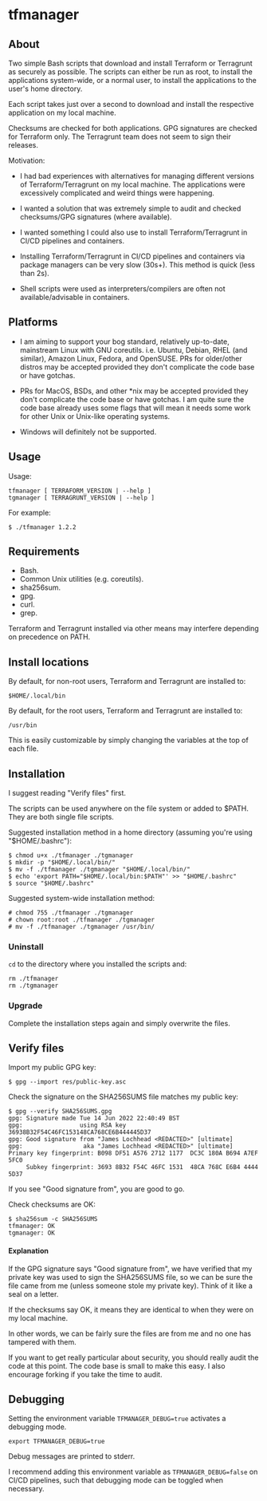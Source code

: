 # tfmanager

## About

Two simple Bash scripts that download and install Terraform or Terragrunt as
securely as possible. The scripts can either be run as root, to install the
applications system-wide, or a normal user, to install the applications to the
user's home directory.

Each script takes just over a second to download and install the respective
application on my local machine.

Checksums are checked for both applications. GPG signatures are checked for
Terraform only. The Terragrunt team does not seem to sign their releases.

Motivation:

- I had bad experiences with alternatives for managing different versions of
  Terraform/Terragrunt on my local machine. The applications were excessively
  complicated and weird things were happening.

- I wanted a solution that was extremely simple to audit and checked
  checksums/GPG signatures (where available).

- I wanted something I could also use to install Terraform/Terragrunt in
  CI/CD pipelines and containers.

- Installing Terraform/Terragrunt in CI/CD pipelines and containers via package
  managers can be very slow (30s+). This method is quick (less than 2s).

- Shell scripts were used as interpreters/compilers are often not
  available/advisable in containers.

## Platforms

- I am aiming to support your bog standard, relatively up-to-date, mainstream
  Linux with GNU coreutils. i.e. Ubuntu, Debian, RHEL (and similar), Amazon
  Linux, Fedora, and OpenSUSE. PRs for older/other distros may be accepted
  provided they don't complicate the code base or have gotchas.

- PRs for MacOS, BSDs, and other *nix may be accepted provided they don't
  complicate the code base or have gotchas. I am quite sure the code base
  already uses some flags that will mean it needs some work for other Unix or
  Unix-like operating systems. 

- Windows will definitely not be supported.

## Usage

Usage:

```
tfmanager [ TERRAFORM_VERSION | --help ]
tgmanager [ TERRAGRUNT_VERSION | --help ]
```

For example:

```
$ ./tfmanager 1.2.2
```

## Requirements

- Bash.
- Common Unix utilities (e.g. coreutils).
- sha256sum.
- gpg.
- curl.
- grep.

Terraform and Terragrunt installed via other means may interfere depending on
precedence on PATH.

## Install locations

By default, for non-root users, Terraform and Terragrunt are installed to:
```
$HOME/.local/bin
```

By default, for the root users, Terraform and Terragrunt are installed to:
```
/usr/bin
```

This is easily customizable by simply changing the variables at the top of each
file.

## Installation

I suggest reading "Verify files" first.

The scripts can be used anywhere on the file system or added to $PATH. They are
both single file scripts.

Suggested installation method in a home directory (assuming you're using "$HOME/.bashrc"):
```
$ chmod u+x ./tfmanager ./tgmanager
$ mkdir -p "$HOME/.local/bin/"
$ mv -f ./tfmanager ./tgmanager "$HOME/.local/bin/"
$ echo 'export PATH="$HOME/.local/bin:$PATH"' >> "$HOME/.bashrc"
$ source "$HOME/.bashrc"
```

Suggested system-wide installation method:
```
# chmod 755 ./tfmanager ./tgmanager
# chown root:root ./tfmanager ./tgmanager
# mv -f ./tfmanager ./tgmanager /usr/bin/
```

### Uninstall

`cd` to the directory where you installed the scripts and: 

```
rm ./tfmanager
rm ./tgmanager
```

### Upgrade

Complete the installation steps again and simply overwrite the files.

## Verify files

Import my public GPG key:
```
$ gpg --import res/public-key.asc
```

Check the signature on the SHA256SUMS file matches my public key:
```
$ gpg --verify SHA256SUMS.gpg 
gpg: Signature made Tue 14 Jun 2022 22:40:49 BST
gpg:                using RSA key 36938B32F54C46FC153148CA768CE6B444445D37
gpg: Good signature from "James Lochhead <REDACTED>" [ultimate]
gpg:                 aka "James Lochhead <REDACTED>" [ultimate]
Primary key fingerprint: B098 DF51 A576 2712 1177  DC3C 180A B694 A7EF 5FC0
     Subkey fingerprint: 3693 8B32 F54C 46FC 1531  48CA 768C E6B4 4444 5D37
```

If you see "Good signature from", you are good to go.

Check checksums are OK:
```
$ sha256sum -c SHA256SUMS 
tfmanager: OK
tgmanager: OK
```

#### Explanation

If the GPG signature says "Good signature from", we have verified that my
private key was used to sign the  SHA256SUMS file, so we can be sure the file
came from me (unless someone stole my private key). Think of it like a seal on a
letter.

If the checksums say OK, it means they are identical to when they were on my
local machine.

In other words, we can be fairly sure the files are from me and no one has
tampered with them.

If you want to get really particular about security, you should really audit the
code at this point. The code base is small to make this easy. I also encourage
forking if you take the time to audit.

## Debugging

Setting the environment variable `TFMANAGER_DEBUG=true` activates a debugging
mode. 

```
export TFMANAGER_DEBUG=true
```

Debug messages are printed to stderr.

I recommend adding this environment variable as `TFMANAGER_DEBUG=false` on CI/CD
pipelines, such that debugging mode can be toggled when necessary.
